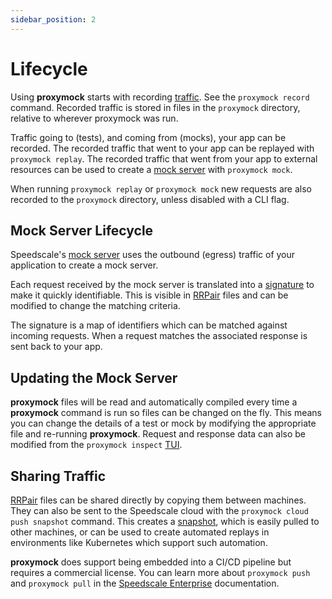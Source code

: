 ```yaml
---
sidebar_position: 2
---
```


# Lifecycle

Using **proxymock** starts with recording
[traffic](/reference/glossary.md#traffic).  See the `proxymock record` command.
Recorded traffic is stored in files in the `proxymock` directory, relative to
wherever proxymock was run.

Traffic going to (tests), and coming from (mocks), your app can be recorded.
The recorded traffic that went to your app can be replayed with `proxymock
replay`.  The recorded traffic that went from your app to external resources can
be used to create a [mock server](/reference/glossary.md#mock-server) with `proxymock mock`.

When running `proxymock replay` or `proxymock mock` new requests are also
recorded to the `proxymock` directory, unless disabled with a CLI flag.

## Mock Server Lifecycle

Speedscale's [mock server](/reference/glossary.md#mock-server) uses the outbound
(egress) traffic of your application to create a mock server.

Each request received by the mock server is translated into a
[signature](/proxymock/how-it-works/signature.md) to make it quickly identifiable.
This is visible in [RRPair](/reference/glossary.md#rrpair) files and can be
modified to change the matching
criteria.

The signature is a map of identifiers which can be matched against incoming
requests. When a request matches the associated response is sent back to your
app.

## Updating the Mock Server

**proxymock** files will be read and automatically compiled every time a
**proxymock** command is run so files can be changed on the fly.  This means you
can change the details of a test or mock by modifying the appropriate file and
re-running **proxymock**. Request and response data can also be modified from
the `proxymock inspect`
[TUI](https://en.wikipedia.org/wiki/Text-based_user_interface).

## Sharing Traffic

[RRPair](/reference/glossary.md#rrpair) files can be shared directly by copying
them between machines. They can also be sent to the Speedscale cloud with the
`proxymock cloud push snapshot` command.  This creates a
[snapshot](/reference/glossary.md#snapshot), which is easily pulled to other
machines, or can be used to create automated replays in environments like
Kubernetes which support such automation.

**proxymock** does support being embedded into a CI/CD pipeline but requires a
commercial license. You can learn more about `proxymock push` and `proxymock
pull` in the [Speedscale Enterprise](../../intro.md) documentation.
